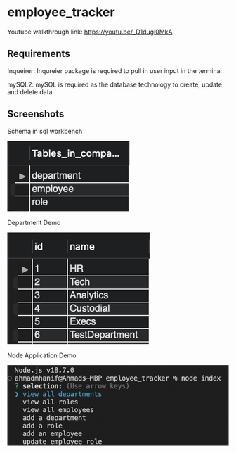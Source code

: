 # employee_tracker

Youtube walkthrough link: https://youtu.be/_D1dugi0MkA



## Requirements
Inqueirer: Inqureier package is required to pull in user input in the terminal

mySQL2: mySQL is required as the database technology to create, update and delete data



## Screenshots


Schema in sql workbench

![Schema](schema.png)

Department Demo

![Department](department.png)

Node Application Demo

![Node](node1.png)